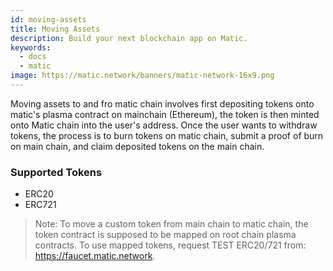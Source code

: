 ```yaml
---
id: moving-assets
title: Moving Assets
description: Build your next blockchain app on Matic.
keywords:
  - docs
  - matic
image: https://matic.network/banners/matic-network-16x9.png 
---
```


Moving assets to and fro matic chain involves first depositing tokens onto matic's plasma contract on mainchain (Ethereum), the token is then minted onto Matic chain into the user's address. Once the user wants to withdraw tokens, the process is to burn tokens on matic chain, submit a proof of burn on main chain, and claim deposited tokens on the main chain.

### Supported Tokens

- ERC20
- ERC721

> Note: To move a custom token from main chain to matic chain, the token contract is supposed to be mapped on root chain plasma contracts. To use mapped tokens, request TEST ERC20/721 from: https://faucet.matic.network.
